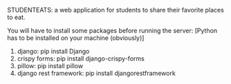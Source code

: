 STUDENTEATS: a web application for students to share their favorite places to eat.


You will have to install some packages before running the server: [Python has to be installed on your machine (obviously)]
1) django:                  pip install Django
2) crispy forms:            pip install django-crispy-forms
3) pillow:                  pip install pillow
4) django rest framework:   pip install djangorestframework
